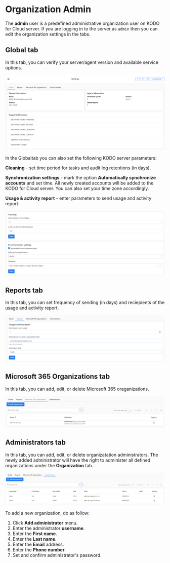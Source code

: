 # Organization Admin

The **admin** user is a predefined administrative organization user on KODO for Cloud server.  If you are logging in to the server as `admin` then you can edit the organization settings in the tabs.

## Global tab

In this tab, you can verify your server/agent version and available service options. 

![](../../../.gitbook/assets/image%20%2843%29.png)

In the Globaltab you can also set the following KODO server parameters:

**Cleaning** - set time period for tasks and audit log retentions \(in days\).

**Synchronization settings** - mark the option **Automatically synchronize accounts** and set time. All newly created accounts will be added to the KODO for Cloud server. You can also set your time zone accordingly.

**Usage & activity report** - enter parameters to send usage and activity report.

![](../../../.gitbook/assets/image%20%2831%29.png)

## Reports tab

In this tab, you can set frequency of sending \(in days\) and reciepients of the usage and activity report.      

![](../../../.gitbook/assets/image%20%2839%29.png)

## Microsoft 365 Organizations tab

In this tab, you can add, edit, or delete Microsoft 365 oraganizations. 

![](../../../.gitbook/assets/image%20%2833%29.png)

## Administrators tab

In this tab, you can add, edit, or delete organizatation administrators. The newly added administrator will have the right to administer all defined organizations under the **Organization** tab.

![](../../../.gitbook/assets/image%20%2832%29.png)

To add a new organization, do as follow:

1. Click **Add administrator** menu.
2. Enter the administrator **username**.
3. Enter the **First name**.
4. Enter the **Last name**.
5. Enter the **Email** address.
6. Enter the **Phone number**.  
7. Set and confirm administrator's password.

